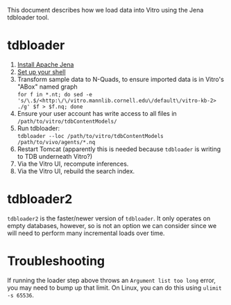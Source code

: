 This document describes how we load data into Vitro using the Jena tdbloader tool.

# tdbloader

1. [Install Apache Jena](https://jena.apache.org/download/index.cgi)
1. [Set up your shell](https://jena.apache.org/documentation/tdb/commands.html#script-set-up-bash-scripts)
1. Transform sample data to N-Quads, to ensure imported data is in Vitro's "ABox" named graph  
    `for f in *.nt; do sed -e 's/\.$/<http:\/\/vitro.mannlib.cornell.edu\/default\/vitro-kb-2> ./g' $f > $f.nq; done`
1. Ensure your user account has write access to all files in `/path/to/vitro/tdbContentModels/`
1. Run tdbloader:  
    `tdbloader --loc /path/to/vitro/tdbContentModels /path/to/vivo/agents/*.nq`
1. Restart Tomcat (apparently this is needed because `tdbloader` is writing to TDB underneath Vitro?)
1. Via the Vitro UI, recompute inferences.
1. Via the Vitro UI, rebuild the search index.

# tdbloader2

`tdbloader2` is the faster/newer version of `tdbloader`. It only operates on empty databases, however, so is not an option we can consider since we will need to perform many incremental loads over time.

# Troubleshooting

If running the loader step above throws an `Argument list too long` error, you may need to bump up that limit. On Linux, you can do this using `ulimit -s 65536`.
